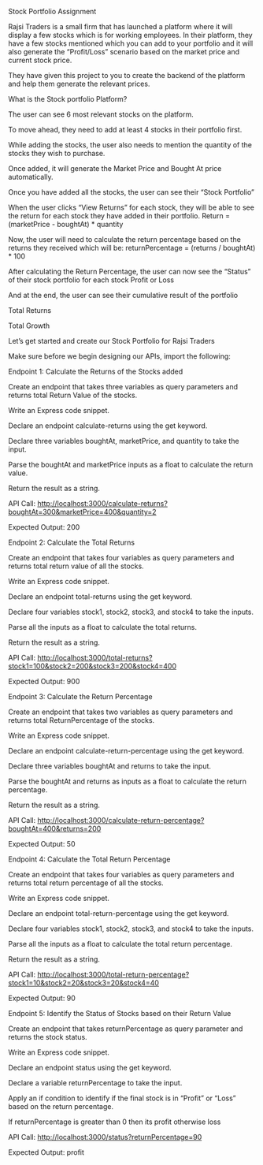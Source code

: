Stock Portfolio Assignment

Rajsi Traders is a small firm that has launched a platform where it will display a few stocks which is for working employees. In their platform, they have a few stocks mentioned which you can add to your portfolio and it will also generate the “Profit/Loss” scenario based on the market price and current stock price.

They have given this project to you to create the backend of the platform and help them generate the relevant prices.

What is the Stock portfolio Platform?

The user can see 6 most relevant stocks on the platform.

To move ahead, they need to add at least 4 stocks in their portfolio first.

While adding the stocks, the user also needs to mention the quantity of the stocks they wish to purchase.

Once added, it will generate the Market Price and Bought At price automatically.

Once you have added all the stocks, the user can see their “Stock Portfolio”

When the user clicks “View Returns” for each stock, they will be able to see the return for each stock they have added in their portfolio. Return = (marketPrice - boughtAt) * quantity

Now, the user will need to calculate the return percentage based on the returns they received which will be: returnPercentage = (returns / boughtAt) * 100

After calculating the Return Percentage, the user can now see the “Status” of their stock portfolio for each stock Profit or Loss

And at the end, the user can see their cumulative result of the portfolio

Total Returns

Total Growth

Let’s get started and create our Stock Portfolio for Rajsi Traders

Make sure before we begin designing our APIs, import the following:

Endpoint 1: Calculate the Returns of the Stocks added

Create an endpoint that takes three variables as query parameters and returns total Return Value of the stocks.

Write an Express code snippet.

Declare an endpoint calculate-returns using the get keyword.

Declare three variables boughtAt, marketPrice, and quantity to take the input.

Parse the boughtAt and marketPrice inputs as a float to calculate the return value.

Return the result as a string.

API Call: <http://localhost:3000/calculate-returns?boughtAt=300&marketPrice=400&quantity=2>

Expected Output: 200

Endpoint 2: Calculate the Total Returns

Create an endpoint that takes four variables as query parameters and returns total return value of all the stocks.

Write an Express code snippet.

Declare an endpoint total-returns using the get keyword.

Declare four variables stock1, stock2, stock3, and stock4 to take the inputs.

Parse all the inputs as a float to calculate the total returns.

Return the result as a string.

API Call: <http://localhost:3000/total-returns?stock1=100&stock2=200&stock3=200&stock4=400>

Expected Output: 900

Endpoint 3: Calculate the Return Percentage

Create an endpoint that takes two variables as query parameters and returns total ReturnPercentage of the stocks.

Write an Express code snippet.

Declare an endpoint calculate-return-percentage using the get keyword.

Declare three variables boughtAt and returns to take the input.

Parse the boughtAt and returns as inputs as a float to calculate the return percentage.

Return the result as a string.

API Call: <http://localhost:3000/calculate-return-percentage?boughtAt=400&returns=200>

Expected Output: 50

Endpoint 4: Calculate the Total Return Percentage

Create an endpoint that takes four variables as query parameters and returns total return percentage of all the stocks.

Write an Express code snippet.

Declare an endpoint total-return-percentage using the get keyword.

Declare four variables stock1, stock2, stock3, and stock4 to take the inputs.

Parse all the inputs as a float to calculate the total return percentage.

Return the result as a string.

API Call: <http://localhost:3000/total-return-percentage?stock1=10&stock2=20&stock3=20&stock4=40>

Expected Output: 90

Endpoint 5: Identify the Status of Stocks based on their Return Value

Create an endpoint that takes returnPercentage as query parameter and returns the stock status.

Write an Express code snippet.

Declare an endpoint status using the get keyword.

Declare a variable returnPercentage to take the input.

Apply an if condition to identify if the final stock is in “Profit” or “Loss” based on the return percentage.

If returnPercentage is greater than 0 then its profit otherwise loss

API Call: <http://localhost:3000/status?returnPercentage=90>

Expected Output: profit